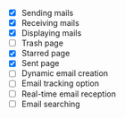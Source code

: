 - [x] Sending mails
- [x] Receiving mails
- [x] Displaying mails
- [ ] Trash page
- [x] Starred page
- [x] Sent page
- [ ] Dynamic email creation
- [ ] Email tracking option
- [ ] Real-time email reception
- [ ] Email searching

